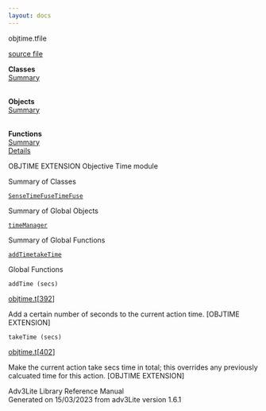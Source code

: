 ```yaml
---
layout: docs
---
```

<span class="title">objtime.t</span><span class="type">file</span>

[source file](../source/objtime.t.html)

**Classes**  
[Summary](#_ClassSummary_)  
 

**Objects**  
[Summary](#_ObjectSummary_)  
 

**Functions**  
[Summary](#_FunctionSummary_)  
[Details](#_Functions_)



OBJTIME EXTENSION Objective Time module



<span id="_ClassSummary_"></span>



<span class="hdln">Summary of Classes</span>  



[`SenseTimeFuse`](../object/SenseTimeFuse.html)[`TimeFuse`](../object/TimeFuse.html)
<span id="_ObjectSummary_"></span>



<span class="hdln">Summary of Global Objects</span>  



[`timeManager`](../object/timeManager.html)
<span id="FunctionSummary_"></span>



<span class="hdln">Summary of Global Functions</span>  



[`addTime`](#addTime)[`takeTime`](#takeTime)

<span id="_Functions_"></span>



<span class="hdln">Global Functions</span>  



<span id="addTime"></span>

`addTime (secs)`

[objtime.t](../file/objtime.t.html)\[[392](../source/objtime.t.html#392)\]



Add a certain number of seconds to the current action time. \[OBJTIME
EXTENSION\]



<span id="takeTime"></span>

`takeTime (secs)`

[objtime.t](../file/objtime.t.html)\[[402](../source/objtime.t.html#402)\]



Make the current action take secs time in total; this overrides any
previously calcuated time for this action. \[OBJTIME EXTENSION\]





Adv3Lite Library Reference Manual  
Generated on 15/03/2023 from adv3Lite version 1.6.1


